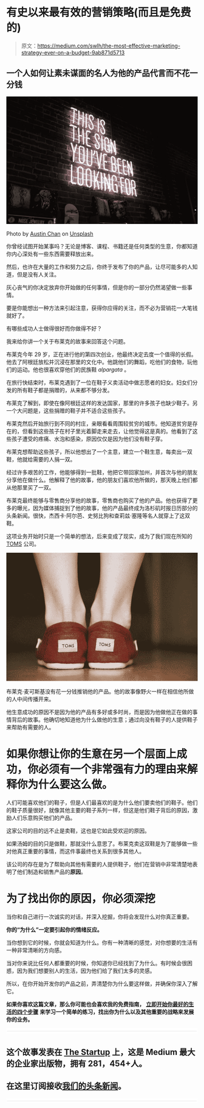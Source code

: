 # 有史以来最有效的营销策略(而且是免费的)

> 原文：<https://medium.com/swlh/the-most-effective-marketing-strategy-ever-on-a-budget-9ab871d5713>

## 一个人如何让素未谋面的名人为他的产品代言而不花一分钱

![](img/0c149cfab2f05ac7c19e356e31f0cec5.png)

Photo by [Austin Chan](https://unsplash.com/photos/ukzHlkoz1IE?utm_source=unsplash&utm_medium=referral&utm_content=creditCopyText) on [Unsplash](https://unsplash.com/?utm_source=unsplash&utm_medium=referral&utm_content=creditCopyText)

你曾经试图开始某事吗？无论是博客、课程、书籍还是任何类型的生意，你都知道你内心深处有一些东西需要释放出来。

然后，也许在大量的工作和努力之后，你终于发布了你的产品，让尽可能多的人知道，但是没有人关注。

灰心丧气的你决定放弃你开始做的任何事情，但是你的一部分仍然渴望做一些事情。

要是你能想出一种方法来引起注意，获得你应得的关注，而不必为营销花一大笔钱就好了。

有哪些成功人士做得很好而你做得不好？

我来给你讲一个关于布莱克的故事来回答这个问题。

布莱克今年 29 岁，正在进行他的第四次创业，他最终决定去度一个值得的长假。他去了阿根廷放松并沉浸在那里的文化中。他跳他们的舞蹈，吃他们的食物，玩他们的运动。他也很喜欢穿他们的民族鞋 *alpargata* 。

在旅行快结束时，布莱克遇到了一位在鞋子义卖活动中做志愿者的妇女。妇女们分发的所有鞋子都是捐赠的，从来都不够分发。

布莱克了解到，即使在像阿根廷这样的发达国家，那里的许多孩子也缺少鞋子。另一个大问题是，这些捐赠的鞋子并不适合这些孩子。

布莱克然后开始旅行到不同的村庄，亲眼看看周围较贫穷的城市。他知道贫穷是存在的，但看到这些孩子在村子里光着脚走来走去，让他觉得这是真的。他看到了这些孩子遭受的疼痛、水泡和感染，原因仅仅是因为他们没有鞋子穿。

布莱克想帮助这些孩子，所以他想出了一个主意，建立一个鞋生意，每卖出一双鞋，他就给需要的人捐一双。

经过许多艰苦的工作，他能够得到一批鞋，他把它带回家加州，并首次与他的朋友分享他在做什么。他解释了他的故事，他的朋友们喜欢他所做的，那天晚上他们都从他那里买了一双。

布莱克最终能够与零售商分享他的故事，零售商也购买了他的产品。他也获得了更多的曝光，因为媒体捕捉到了他的故事，他的产品最终成为洛杉矶时报日历部分的头条新闻。很快，杰西卡·阿尔芭、史努比狗和查莉兹·塞隆等名人就穿上了这双鞋。

这项业务开始时只是一个简单的想法，后来变成了现实，成为了我们现在所知的 [TOMS](http://www.toms.com/) 公司。

![](img/f72e781e78c1da4f4983410a9b547694.png)

布莱克·麦可斯基没有花一分钱推销他的产品。他的故事像野火一样在相信他所做的人中间传播开来。

他生意成功的原因不是因为他的产品有多好或多时尚，而是因为他做他正在做的事情背后的故事。他确切地知道他为什么做他的生意；通过向没有鞋子的人提供鞋子来帮助有需要的人。

# **如果你想让你的生意在另一个层面上成功，你必须有一个非常强有力的理由来解释你为什么要这么做。**

人们可能喜欢他们的鞋子，但是人们最喜欢的是为什么他们要卖他们的鞋子。他们的鞋子质量很好，就像其他主要的鞋子系列一样，但这是他们鞋子背后的原因，激励人们乐意购买他们的产品。

这家公司的目的远不止是卖鞋，这也是它如此受欢迎的原因。

如果汤姆的目的只是做鞋，那就没什么意思了。布莱克卖这双鞋是为了能够做一些对他真正重要的事情，而这件事最终也关系到很多其他人。

该公司的存在是为了帮助向其他有需要的人提供鞋子，他们在营销中非常清楚地表明了他们制造和销售产品的**原因**。

# 为了找出你的原因，你必须深挖

当你和自己进行一次诚实的对话，并深入挖掘，你将会发现什么对你真正重要。

**你的“为什么”一定要引起你的情绪反应。**

当你想到它的时候，你就会知道为什么。你有一种清晰的感觉，对你想要的生活有一种非常清晰的方向感。

当对你来说比任何人都重要的时候，你知道你已经找到了为什么。有时候会很困惑，因为我们想要别人的生活，因为他们给了我们太多的灵感。

所以，在你开始开发你的产品之前，弄清楚你为什么要这样做，并确保你深入了解它。

**如果你喜欢这篇文章，那么你可能也会喜欢我的免费指南，** [**立即开始你最好的生活的四个步骤**](https://mailchi.mp/de7ebe746809/destiny-hacks-free-guide) **来学习一个简单的练习，找出你为什么以及其他重要的战略来发展你的业务。**

![](img/731acf26f5d44fdc58d99a6388fe935d.png)

## 这个故事发表在 [The Startup](https://medium.com/swlh) 上，这是 Medium 最大的企业家出版物，拥有 281，454+人。

## 在这里订阅接收[我们的头条新闻](http://growthsupply.com/the-startup-newsletter/)。

![](img/731acf26f5d44fdc58d99a6388fe935d.png)